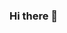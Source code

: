 ### Hi there 👋

<!--
**fiftyfifty10/fiftyfifty10** is a ✨ _special_ ✨ repository because its `README.md` (this file) appears on your GitHub profile.

Here are some ideas to get you started:

- 🔭 I’m currently working on ...geting money for the first time!
- 🌱 I’m currently learning ... nothing
- 👯 I’m looking to collaborate on ...10000$
- 🤔 I’m looking for help with ...
- 💬 Ask me about ...I don't know 
- 📫 How to reach me: ... Snapchat @fifty_h19
- 😄 Pronouns: ...hahahaha
- ⚡ Fun fact: ...hahahaha
-->
